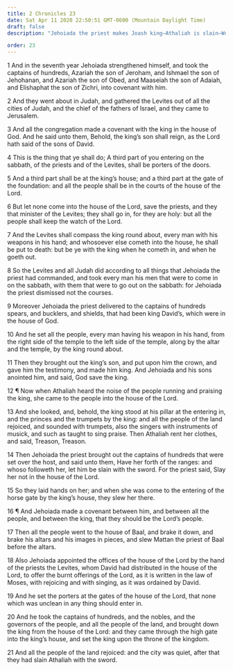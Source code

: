 ```yaml
---
title: 2 Chronicles 23
date: Sat Apr 11 2020 22:50:51 GMT-0600 (Mountain Daylight Time)
draft: false
description: "Jehoiada the priest makes Joash king—Athaliah is slain—Worship of the Lord is restored, and the priest of Baal is slain."

order: 23
---
```

    
1 And in the seventh year Jehoiada strengthened himself, and took the captains of hundreds, Azariah the son of Jeroham, and Ishmael the son of Jehohanan, and Azariah the son of Obed, and Maaseiah the son of Adaiah, and Elishaphat the son of Zichri, into covenant with him.

2 And they went about in Judah, and gathered the Levites out of all the cities of Judah, and the chief of the fathers of Israel, and they came to Jerusalem.

3 And all the congregation made a covenant with the king in the house of God. And he said unto them, Behold, the king’s son shall reign, as the Lord hath said of the sons of David.

4 This is the thing that ye shall do; A third part of you entering on the sabbath, of the priests and of the Levites, shall be porters of the doors.

5 And a third part shall be at the king’s house; and a third part at the gate of the foundation: and all the people shall be in the courts of the house of the Lord.

6 But let none come into the house of the Lord, save the priests, and they that minister of the Levites; they shall go in, for they are holy: but all the people shall keep the watch of the Lord.

7 And the Levites shall compass the king round about, every man with his weapons in his hand; and whosoever else cometh into the house, he shall be put to death: but be ye with the king when he cometh in, and when he goeth out.

8 So the Levites and all Judah did according to all things that Jehoiada the priest had commanded, and took every man his men that were to come in on the sabbath, with them that were to go out on the sabbath: for Jehoiada the priest dismissed not the courses.

9 Moreover Jehoiada the priest delivered to the captains of hundreds spears, and bucklers, and shields, that had been king David’s, which were in the house of God.

10 And he set all the people, every man having his weapon in his hand, from the right side of the temple to the left side of the temple, along by the altar and the temple, by the king round about.

11 Then they brought out the king’s son, and put upon him the crown, and gave him the testimony, and made him king. And Jehoiada and his sons anointed him, and said, God save the king.

12 ¶ Now when Athaliah heard the noise of the people running and praising the king, she came to the people into the house of the Lord.

13 And she looked, and, behold, the king stood at his pillar at the entering in, and the princes and the trumpets by the king: and all the people of the land rejoiced, and sounded with trumpets, also the singers with instruments of musick, and such as taught to sing praise. Then Athaliah rent her clothes, and said, Treason, Treason.

14 Then Jehoiada the priest brought out the captains of hundreds that were set over the host, and said unto them, Have her forth of the ranges: and whoso followeth her, let him be slain with the sword. For the priest said, Slay her not in the house of the Lord.

15 So they laid hands on her; and when she was come to the entering of the horse gate by the king’s house, they slew her there.

16 ¶ And Jehoiada made a covenant between him, and between all the people, and between the king, that they should be the Lord’s people.

17 Then all the people went to the house of Baal, and brake it down, and brake his altars and his images in pieces, and slew Mattan the priest of Baal before the altars.

18 Also Jehoiada appointed the offices of the house of the Lord by the hand of the priests the Levites, whom David had distributed in the house of the Lord, to offer the burnt offerings of the Lord, as it is written in the law of Moses, with rejoicing and with singing, as it was ordained by David.

19 And he set the porters at the gates of the house of the Lord, that none which was unclean in any thing should enter in.

20 And he took the captains of hundreds, and the nobles, and the governors of the people, and all the people of the land, and brought down the king from the house of the Lord: and they came through the high gate into the king’s house, and set the king upon the throne of the kingdom.

21 And all the people of the land rejoiced: and the city was quiet, after that they had slain Athaliah with the sword.
